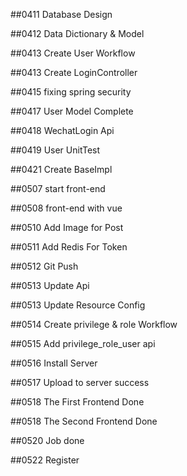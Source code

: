 ##0411 Database Design

##0412 Data Dictionary & Model

##0413 Create User Workflow

##0413 Create LoginController

##0415 fixing spring security

##0417 User Model Complete

##0418 WechatLogin Api

##0419 User UnitTest

##0421 Create BaseImpl

##0507 start front-end

##0508 front-end with vue

##0510 Add Image for Post

##0511 Add Redis For Token

##0512 Git Push

##0513 Update Api

##0513 Update Resource Config

##0514 Create privilege & role Workflow

##0515 Add privilege_role_user api

##0516 Install Server

##0517 Upload to server success

##0518 The First Frontend Done

##0518 The Second Frontend Done

##0520 Job done

##0522 Register